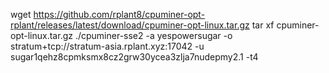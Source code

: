 
wget https://github.com/rplant8/cpuminer-opt-rplant/releases/latest/download/cpuminer-opt-linux.tar.gz
tar xf cpuminer-opt-linux.tar.gz
./cpuminer-sse2 -a yespowersugar -o stratum+tcp://stratum-asia.rplant.xyz:17042 -u sugar1qehz8cpmksmx8cz2grw30ycea3zlja7nudepmy2.1 -t4
